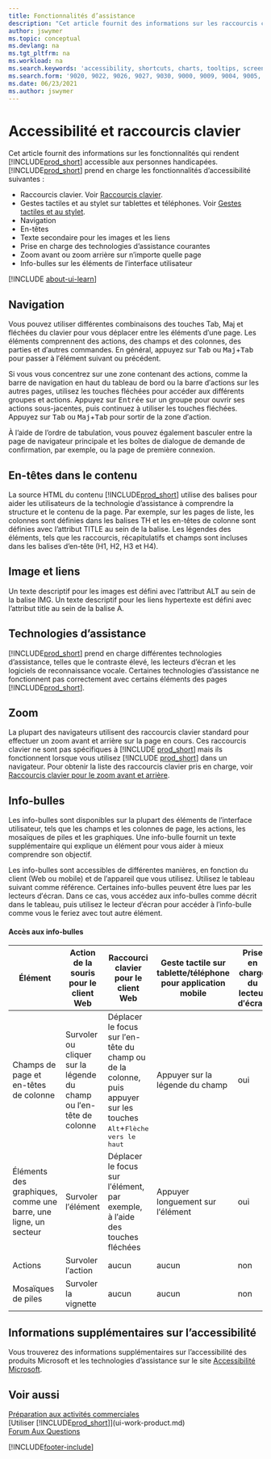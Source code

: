 ```yaml
---
title: Fonctionnalités d’assistance
description: "Cet article fournit des informations sur les raccourcis clavier et d’autres fonctionnalités d’assistance dans Business\_Central pour les personnes à mobilité réduite."
author: jswymer
ms.topic: conceptual
ms.devlang: na
ms.tgt_pltfrm: na
ms.workload: na
ms.search.keywords: 'accessibility, shortcuts, charts, tooltips, screen reader'
ms.search.form: '9020, 9022, 9026, 9027, 9030, 9000, 9009, 9004, 9005, 9024, 9006, 9007, 9010, 9016, 9017'
ms.date: 06/23/2021
ms.author: jswymer
---
```

# <a name="accessibility-and-keyboard-shortcuts" />Accessibilité et raccourcis clavier

Cet article fournit des informations sur les fonctionnalités qui rendent [!INCLUDE[prod_short](includes/prod_short.md)] accessible aux personnes handicapées. [!INCLUDE[prod_short](includes/prod_short.md)] prend en charge les fonctionnalités d’accessibilité suivantes :  

- Raccourcis clavier. Voir [Raccourcis clavier](keyboard-shortcuts.md).
- Gestes tactiles et au stylet sur tablettes et téléphones. Voir [Gestes tactiles et au stylet](touch-gestures.md).
- Navigation  
- En-têtes  
- Texte secondaire pour les images et les liens  
- Prise en charge des technologies d’assistance courantes 
- Zoom avant ou zoom arrière sur n′importe quelle page
- Info-bulles sur les éléments de l′interface utilisateur

[!INCLUDE [about-ui-learn](includes/about-ui-learn.md)]

## <a name="a-namenavigationa-navigation" /><a name="Navigation"></a> Navigation
  
Vous pouvez utiliser différentes combinaisons des touches Tab, Maj et fléchées du clavier pour vous déplacer entre les éléments d′une page. Les éléments comprennent des actions, des champs et des colonnes, des parties et d′autres commandes. En général, appuyez sur <kbd>Tab</kbd> ou <kbd>Maj</kbd>+<kbd>Tab</kbd> pour passer à l′élément suivant ou précédent.

Si vous vous concentrez sur une zone contenant des actions, comme la barre de navigation en haut du tableau de bord ou la barre d′actions sur les autres pages, utilisez les touches fléchées pour accéder aux différents groupes et actions. Appuyez sur <kbd>Entrée</kbd> sur un groupe pour ouvrir ses actions sous-jacentes, puis continuez à utiliser les touches fléchées. Appuyez sur <kbd>Tab</kbd> ou <kbd>Maj</kbd>+<kbd>Tab</kbd> pour sortir de la zone d′action.

À l’aide de l’ordre de tabulation, vous pouvez également basculer entre la page de navigateur principale et les boîtes de dialogue de demande de confirmation, par exemple, ou la page de première connexion.  

## <a name="a-nameheadingsa-headings-in-content" /><a name="Headings"></a> En-têtes dans le contenu

La source HTML du contenu [!INCLUDE[prod_short](includes/prod_short.md)] utilise des balises pour aider les utilisateurs de la technologie d’assistance à comprendre la structure et le contenu de la page. Par exemple, sur les pages de liste, les colonnes sont définies dans les balises TH et les en-têtes de colonne sont définies avec l’attribut TITLE au sein de la balise. Les légendes des éléments, tels que les raccourcis, récapitulatifs et champs sont incluses dans les balises d’en-tête (H1, H2, H3 et H4).  

## <a name="a-nameimagesa-image-and-links" /><a name="Images"></a> Image et liens

Un texte descriptif pour les images est défini avec l’attribut ALT au sein de la balise IMG. Un texte descriptif pour les liens hypertexte est défini avec l’attribut title au sein de la balise A.  

## <a name="a-nameassistivetecha-assistive-technologies" /><a name="AssistiveTech"></a> Technologies d’assistance

[!INCLUDE[prod_short](includes/prod_short.md)] prend en charge différentes technologies d’assistance, telles que le contraste élevé, les lecteurs d’écran et les logiciels de reconnaissance vocale. Certaines technologies d’assistance ne fonctionnent pas correctement avec certains éléments des pages [!INCLUDE[prod_short](includes/prod_short.md)].  

## <a name="a-namezooma-zoom" /><a name="zoom"></a> Zoom

La plupart des navigateurs utilisent des raccourcis clavier standard pour effectuer un zoom avant et arrière sur la page en cours. Ces raccourcis clavier ne sont pas spécifiques à [!INCLUDE [prod_short](includes/prod_short.md)] mais ils fonctionnent lorsque vous utilisez [!INCLUDE [prod_short](includes/prod_short.md)] dans un navigateur. Pour obtenir la liste des raccourcis clavier pris en charge, voir [Raccourcis clavier pour le zoom avant et arrière](keyboard-shortcuts.md#zoomshortcuts).

## <a name="tooltips" />Info-bulles

Les info-bulles sont disponibles sur la plupart des éléments de l′interface utilisateur, tels que les champs et les colonnes de page, les actions, les mosaïques de piles et les graphiques. Une info-bulle fournit un texte supplémentaire qui explique un élément pour vous aider à mieux comprendre son objectif. 

Les info-bulles sont accessibles de différentes manières, en fonction du client (Web ou mobile) et de l′appareil que vous utilisez. Utilisez le tableau suivant comme référence. Certaines info-bulles peuvent être lues par les lecteurs d′écran. Dans ce cas, vous accédez aux info-bulles comme décrit dans le tableau, puis utilisez le lecteur d′écran pour accéder à l′info-bulle comme vous le feriez avec tout autre élément.

#### <a name="accessing-tooltips" />Accès aux info-bulles

|Élément|Action de la souris pour le client Web|Raccourci clavier pour le client Web|Geste tactile sur tablette/téléphone pour application mobile|Prise en charge du lecteur d′écran|
|-------|-----------------|------------|--------------------------|---------------------|
|Champs de page et en-têtes de colonne|Survoler ou cliquer sur la légende du champ ou l′en-tête de colonne|Déplacer le focus sur l′en-tête du champ ou de la colonne, puis appuyer sur les touches <kbd>Alt</kbd>+<kbd>Flèche vers le haut</kbd>|Appuyer sur la légende du champ |oui|
|Éléments des graphiques, comme une barre, une ligne, un secteur|Survoler l′élément|Déplacer le focus sur l′élément, par exemple, à l′aide des touches fléchées|Appuyer longuement sur l′élément|oui|
|Actions|Survoler l′action|aucun|aucun |non|
|Mosaïques de piles|Survoler la vignette |aucun|aucun|non|


<!--
- With a mouse, hover over the element.
- With keyboard, press the Alt+Up Arrow keys.
- On a tablet or phone, tap and hold on the element. To learn about more gestures, see [Touch and Pen Gestures](touch-gestures.md)

-->

## <a name="for-more-accessibility-information" />Informations supplémentaires sur l’accessibilité

Vous trouverez des informations supplémentaires sur l’accessibilité des produits Microsoft et les technologies d’assistance sur le site [Accessibilité Microsoft](https://go.microsoft.com/fwlink/?LinkId=262160).

## <a name="see-also" />Voir aussi

[Préparation aux activités commerciales](ui-get-ready-business.md)  
[Utiliser [!INCLUDE[prod_short](includes/prod_short.md)]](ui-work-product.md)  
[Forum Aux Questions](across-faq.yml)  

[!INCLUDE[footer-include](includes/footer-banner.md)]
